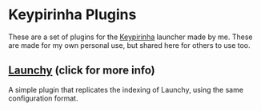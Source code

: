 # Keypirinha Plugins
These are a set of plugins for the [Keypirinha](http://keypirinha.com) launcher made by me.
These are made for my own personal use, but shared here for others to use too.

## [Launchy](keypirinha-launchy/) (click for more info)
A simple plugin that replicates the indexing of Launchy, using the same configuration format.
